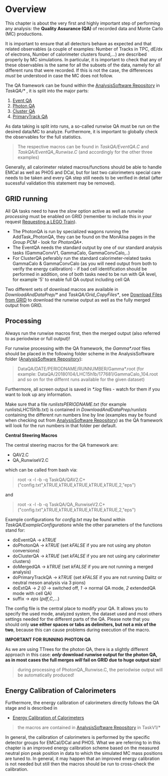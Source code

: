 # Overview

This chapter is about the very first and highly important step of performing any analysis: the **Quality Assurance (QA)** of recorded data and Monte Carlo (MC) productions.

It is important to ensure that all detectors behave as expected and that related observables (a couple of examples: Number of Tracks in TPC, dE/dx of electrons, Number of calorimeter clusters found,...) are described properly by MC simulations. In particular, it is important to check that any of these observables is the same for all the subsets of the data, namely for all different runs that were recorded. If this is not the case, the differences _must_ be understood in case the MC does not follow.

The QA framework can be found within the [AnalysisSoftware Repository](https://gitlab.cern.ch/alice-pcg/AnalysisSoftware) in _TaskQA/*_ , it is split into the major parts:

1. [Event QA](/QA/eventQA.md)
2. [Photon QA](/QA/photonQA.md)
3. [Cluster QA](/QA/clusterQA.md)
4. [PrimaryTrack QA](/QA/primaryQA.md)

As data taking is split into runs, a so-called runwise QA must be run on the desired data/MC to analyze. Furthermore, it is important to globally check the observables for the full statistics.

> The respective macros can be found in _TaskQA/EventQA.C_ and _TaskQA/EventQA_Runwise.C_ (and accordingly for the other three examples)

Generally, all calorimeter related macros/functions should be able to handle EMCal as well as PHOS and DCal, but for last two calorimeters special care needs to be taken and every QA step still needs to be verified in detail (after sucessful validation this statement may be removed).

## GRID running

All QA tasks need to have the _slow_ option active as well as _runwise processing_ must be enabled on GRID (remember to include this in your request [Requesting a LEGO Train](/AliPhysicsAndGrid/legotrains.md)).

* The PhotonQA is run by specialized wagons running the AddTask\_PhotonQA, they can be found on the MonAlisa pages in the _Group PCM_ - look for _PhotonQA*_.
* The EventQA needs the standard output by one of our standard analysis tasks (GammaConvV1, GammaCalo, GammaConvCalo,..)
* For ClusterQA peferably run the standard calorimeter-related tasks GammaCalo & GammaConvCalo (as you will need output from both to verify the energy calibration) - if bad cell identification should be performed in addition, one of both tasks need to be run with QA level, for example '5' to enable full QA output including cell QA

Two different sets of download macros are available in _DownloadAndDataPrep/*_ and _TaskQA/Grid_CopyFiles*_, see [Download Files from GRID](/AliPhysicsAndGrid/download.md) to download the runwise output as well as the fully merged output from GRID.

## Processing

Always run the runwise macros first, then the merged output (also referred to as periodwise or full output)!

For runwise processing with the QA framework, the _Gamma*.root_ files should be placed in the following folder scheme in the AnalysisSoftware folder ([AnalysisSoftware Repository](https://gitlab.cern.ch/alice-pcg/AnalysisSoftware)):

> DataQA/DATE/PERIODNAME/RUNNUMBER/Gamma*.root (for example: DataQA/20180104/LHC15h1b/177681/GammaCalo_104.root and so on for the differnt runs available for the given dataset)

Furthermore, all screen output is saved in _*.log_ files - watch for them if you want to look up any information.

Make sure that a file _runlistsPERIODNAME.txt_ (for example runlistsLHC15h1b.txt) is contained in _DownloadAndDataPrep/runlists_ containing the different run numbers line by line (examples may be found when checking out from [AnalysisSoftware Repository](https://gitlab.cern.ch/alice-pcg/AnalysisSoftware)) as the QA framework will look for the run numbers in that folder per default.

**Central Steering Macros**

The central steering macros for the QA framework are:

* QAV2.C
* QA_RunwiseV2.C

which can be called from bash via:

> root -x -l -b -q TaskQA/QAV2.C\+\(\"config.txt\"\,kTRUE\,kTRUE\,kTRUE\,kTRUE\,kTRUE\,2\,\"eps\"\)

and

> root -x -l -b -q TaskQA/QA_RunwiseV2.C\+\(\"config.txt\"\,kTRUE\,kTRUE\,kTRUE\,kTRUE\,kTRUE\,2\,\"eps\"\)

Example configurations for _config.txt_ may be found within _TaskQA/ExampleConfigurations_ while the other parameters of the functions stand for:

* doEventQA -> _kTRUE_
* doPhotonQA -> _kTRUE_ (set _kFALSE_ if you are not using any photon conversions)
* doClusterQA -> _kTRUE_ (set _kFALSE_ if you are not using any calorimeter clusters)
* doMergedQA -> _kTRUE_ (set _kFALSE_ if you are not running a merged analysis)
* doPrimaryTrackQA -> _kTRUE_ (set _kFALSE_ if you are not running Dalitz or neutral meson analysis via 3 pions)
* doExtQA -> _2_ (_0_ -> switched off, _1_ -> normal QA mode, _2_ extendedQA mode with cell QA)
* suffix -> _eps_ (_pdf_,_C_,...)


The config file is  the central place to modify your QA. It allows you to specify the used mode, analyzed system, the dataset used and most others settings needed for the different parts of the QA. Please note that you should only **use either spaces or tabs as delimiters, but not a mix of the two**, because this can cause problems during execution of the macro.

**IMPORTANT FOR RUNNING PHOTON QA**

As we are using TTrees for the photon QA, there is a slightly different approach in this case:
**_only_ download runwise output for the photon QA, as in most cases the full merges _will_ fail on GRID due to huge output size!**
> during processing of PhotonQA_Runwise.C, the periodwise output will be automatically produced!


## Energy Calibration of Calorimeters

Furthermore, the energy calibration of calorimeters directly follows the QA stage and is described in 

* [Energy Calibration of Calorimeters](/QA/ecalib.md)

> the macros are contained in [AnalysisSoftware Repository](https://gitlab.cern.ch/alice-pcg/AnalysisSoftware) in TaskV1/*

In general, the calibration of calorimeters is performed by the specific detector groups for EMCal/DCal and PHOS. What we are referring to in this chapter is an improved energy calibration scheme based on the measured neutral pion peak position in data to which the simulated MC mass positions are tuned to. In general, it may happen that an improved energy calibration is not needed but still then the macros should be run to cross-check the calibration.

